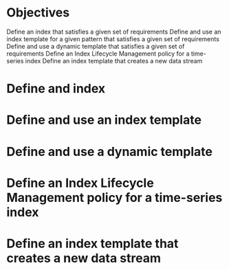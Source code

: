 # Objectives

Define an index that satisfies a given set of requirements
Define and use an index template for a given pattern that satisfies a given set of requirements
Define and use a dynamic template that satisfies a given set of requirements
Define an Index Lifecycle Management policy for a time-series index
Define an index template that creates a new data stream

# Define and index

# Define and use an index template

# Define and use a dynamic template

# Define an Index Lifecycle Management policy for a time-series index

# Define an index template that creates a new data stream
